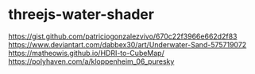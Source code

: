 # threejs-water-shader

https://gist.github.com/patriciogonzalezvivo/670c22f3966e662d2f83
https://www.deviantart.com/dabbex30/art/Underwater-Sand-575719072
https://matheowis.github.io/HDRI-to-CubeMap/
https://polyhaven.com/a/kloppenheim_06_puresky
